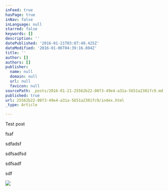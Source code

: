 ```yaml
---
inFeed: true
hasPage: true
inNav: false
inLanguage: null
starred: false
keywords: []
description: ''
datePublished: '2016-01-21T03:07:40.425Z'
dateModified: '2016-01-06T04:39:16.804Z'
title: ''
author: []
authors: []
publisher:
  name: null
  domain: null
  url: null
  favicon: null
sourcePath: _posts/2016-01-21-25562b22-08f3-49e4-a31a-5651a2301fc9.md
published: true
url: 25562b22-08f3-49e4-a31a-5651a2301fc9/index.html
_type: Article

---
```

Test post

fsaf

sdfadsf

sdfsadfsd

sdfsadf

sdf

![](https://the-grid-user-content.s3-us-west-2.amazonaws.com/4eff1ba1-eada-4b70-b823-d14e58a70897.jpg)